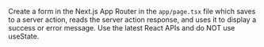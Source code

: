 Create a form in the Next.js App Router in the `app/page.tsx` file which saves to a server action, reads the server action response, and uses it to display a success or error message. Use the latest React APIs and do NOT use useState.

